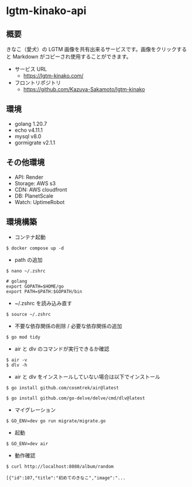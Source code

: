 # lgtm-kinako-api

## 概要

きなこ（愛犬）の LGTM 画像を共有出来るサービスです。画像をクリックすると Markdown がコピーされ使用することができます。

- サービス URL
  - https://lgtm-kinako.com/
- フロントリポジトリ
  - https://github.com/Kazuya-Sakamoto/lgtm-kinako

## 環境

- golang 1.20.7
- echo v4.11.1
- mysql v8.0
- gormigrate v2.1.1

## その他環境

- API: Render
- Storage: AWS s3
- CDN: AWS cloudfront
- DB: PlanetScale
- Watch: UptimeRobot

## 環境構築

- コンテナ起動

```
$ docker compose up -d
```

- path の追加

```
$ nano ~/.zshrc
```

```
# golang
export GOPATH=$HOME/go
export PATH=$PATH:$GOPATH/bin
```

- ~/.zshrc を読み込み直す

```
$ source ~/.zshrc
```

- 不要な依存関係の削除 / 必要な依存関係の追加

```
$ go mod tidy
```

- air と dlv のコマンドが実行できるか確認

```
$ air -v
$ dlv -h
```

- air と dlv をインストールしていない場合は以下でインストール

```
$ go install github.com/cosmtrek/air@latest
```

```
$ go install github.com/go-delve/delve/cmd/dlv@latest
```

- マイグレーション

```
$ GO_ENV=dev go run migrate/migrate.go
```

- 起動

```
$ GO_ENV=dev air
```

- 動作確認

```
$ curl http://localhost:8080/album/random

[{"id":107,"title":"初めてのきなこ","image":"...
```
